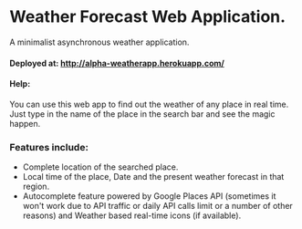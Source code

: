 # Weather Forecast Web Application.

<p> A minimalist asynchronous weather application. </p>

#### Deployed at: http://alpha-weatherapp.herokuapp.com/

#### Help: 
<p> You can use this web app to find out the weather of any place in real time. Just type in the name of the place in the search bar and see the magic happen. </p>

### Features include:
<ul>
  <li> Complete location of the searched place. </li>
  <li> Local time of the place, Date and the present weather forecast in that region. </li>
  <li> Autocomplete feature powered by Google Places API (sometimes it won't work due to API traffic or daily API calls limit or a number of   other reasons) and Weather based real-time icons (if available). </li>
</ul>
